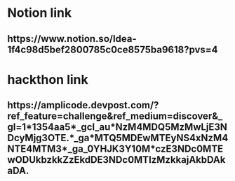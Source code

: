 <div>
  <h1>
    Notion link
  </h1>
<h2>
  https://www.notion.so/Idea-1f4c98d5bef2800785c0ce8575ba9618?pvs=4
</h2>
  <h1>
    hackthon link
  </h1>
  <h2>
    https://amplicode.devpost.com/?ref_feature=challenge&ref_medium=discover&_gl=1*1354aa5*_gcl_au*NzM4MDQ5MzMwLjE3NDcyMjg3OTE.*_ga*MTQ5MDEwMTEyNS4xNzM4NTE4MTM3*_ga_0YHJK3Y10M*czE3NDc0MTEwODUkbzkkZzEkdDE3NDc0MTIzMzkkajAkbDAkaDA.
  </h2>
</div>


